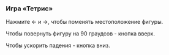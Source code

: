 ### Игра «Тетрис»


Нажмите <- и ->, чтобы поменять местоположение фигуры.


Чтобы повернуть фигуру на 90 граудсов - кнопка вверх.


Чтобы ускорить падения - кнопка вниз. 


